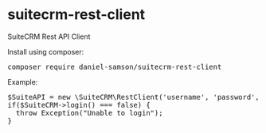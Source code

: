 # suitecrm-rest-client
SuiteCRM Rest API Client

Install using composer:
<pre>composer require daniel-samson/suitecrm-rest-client</pre>

Example:
<pre>
$SuiteAPI = new \SuiteCRM\RestClient('username', 'password', 'http://crm.example.com');
if($SuiteCRM->login() === false) {
  throw Exception("Unable to login");
}
</pre>

